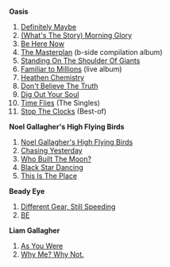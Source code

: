 **Oasis**

1. [Definitely Maybe](https://open.spotify.com/album/3F7qb5AiQdWxuMgSyQ9zyg)
2. [\(What's The Story\) Morning Glory](https://open.spotify.com/album/6EwvURY8f4Vu279jD9PuWn) 
3. [Be Here Now](https://open.spotify.com/album/3uDKwFpFkpWq7dr8DtqKmc)
4. [The Masterplan](https://open.spotify.com/album/6tgQeTZ3893n3c3MvlPzi7) (b-side compilation album)
5. [Standing On The Shoulder Of Giants](https://open.spotify.com/album/290qf7Wmbr6jnAUalRDTG)
6. [Familiar to Millions](https://open.spotify.com/album/2z6HGss4TeZU0evk6UgEak) (live album)
7. [Heathen Chemistry](https://open.spotify.com/album/2xckodyvw7xfpkmnEsNK90)
8. [Don't Believe The Truth](https://open.spotify.com/album/22T7qhtH0y4X2RpL6srqwo)
9. [Dig Out Your Soul](https://open.spotify.com/album/3oLyHFulyORECPzh5ZL3uf)
10. [Time Flies](https://open.spotify.com/album/0fuAACECzGxlQL9HqZuWWT) (The Singles)
11. [Stop The Clocks](https://open.spotify.com/album/3vhtaU9N6PEBsSAFqXA4cs) (Best-of)

**Noel Gallagher's High Flying Birds**

1. [Noel Gallagher's High Flying Birds](https://open.spotify.com/album/273aUxEFkxnRu1rD8DQmR5)
2. [Chasing Yesterday](https://open.spotify.com/album/3q0XXlwGIIRA8tw5Qpj7TX) 
&nbsp;   
3. [Who Built The Moon?](https://open.spotify.com/album/044dVZJ6GIHy8LEK1WdDCq)
4. [Black Star Dancing](https://open.spotify.com/album/59KvTCbW9rHU0D8S7DOR10)
5. [This Is The Place](https://open.spotify.com/album/1YLHrmVYUU0eFyp56VbeRQ)

**Beady Eye**

1. [Different Gear, Still Speeding](https://open.spotify.com/album/5408WteOw8kE5SzHPBZba3)
2. [BE](https://open.spotify.com/album/2TGqciWJqA7Q2YoweroGWY)


**Liam Gallagher**

1. [As You Were](https://open.spotify.com/album/2V3WS9tlPYmscBNWHHYu9X)
2. [Why Me? Why Not.](https://open.spotify.com/album/6iInyjotj1rYpx3vbX0MxX)

